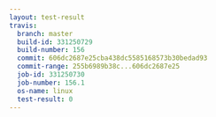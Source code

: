 ```yaml
---
layout: test-result
travis:
  branch: master
  build-id: 331250729
  build-number: 156
  commit: 606dc2687e25cba438dc5585168573b30bedad93
  commit-range: 255b6989b38c...606dc2687e25
  job-id: 331250730
  job-number: 156.1
  os-name: linux
  test-result: 0
---
```

